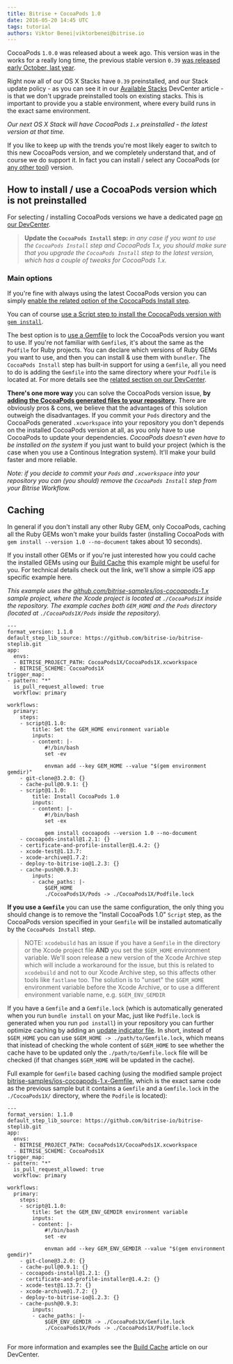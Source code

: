 ```yaml
---
title: Bitrise + CocoaPods 1.0
date: 2016-05-20 14:45 UTC
tags: tutorial
authors: Viktor Benei|viktorbenei@bitrise.io
---
```


CocoaPods `1.0.0` was released about a week ago. This version was in the works for a really
long time, the previous stable version `0.39` [was released early October, last year](https://rubygems.org/gems/cocoapods/versions).

Right now all of our OS X Stacks have `0.39` preinstalled, and our Stack update policy -
as you can see it in our [Available Stacks](http://devcenter.bitrise.io/docs/available-stacks#section-stack-status-types)
DevCenter article - is that we don't upgrade preinstalled tools on existing stacks.
This is important to provide you a stable environment, where every build runs
in the exact same environment.

*Our next OS X Stack will have CocoaPods `1.x` preinstalled - the latest version
at that time.*

If you like to keep up with the trends you're most likely eager to switch to
this new CocoaPods version, and we completely understand that, and of course we
do support it. In fact you can install / select any CocoaPods (or [any other tool](http://devcenter.bitrise.io/docs/install-and-use-custom-tools)) version.


## How to install / use a CocoaPods version which is not preinstalled

For selecting / installing CocoaPods versions we have a dedicated page [on our DevCenter](http://devcenter.bitrise.io/docs/cocoapods-how-to).

> **Update the `CocoaPods Install` step:** *in any case if you want to use
> the `CocoaPods Install` step and CocoaPods 1.x, you should make sure that you upgrade
> the `CocoaPods Install` step to the
> latest version, which has a couple of tweaks for CocoaPods 1.x.*

### Main options

If you're fine with always using the latest CocoaPods version you can
simply [enable the related option of the CococaPods Install step](http://devcenter.bitrise.io/docs/cocoapods-how-to#section-upgrade-to-the-latest-release-version).

You can of course [use a Script step to install the CococaPods version with `gem install`](http://devcenter.bitrise.io/docs/cocoapods-how-to#section--quick-and-dirty-).

The best option is to [use a Gemfile](http://devcenter.bitrise.io/docs/cocoapods-how-to#section-using-a-gemfile-) to lock
the CocoaPods version you want to use. If you're not familiar with `Gemfile`s, it's about the same
as the `Podfile` for Ruby projects. You can declare which versions of Ruby GEMs you want to use,
and then you can install & use them with `bundler`. The `CocoaPods Install` step has built-in
support for using a `Gemfile`, all you need to do is adding the `Gemfile` into the same
directory where your `Podfile` is located at. For more details see the
[related section on our DevCenter](http://devcenter.bitrise.io/docs/cocoapods-how-to#section-using-a-gemfile-).

**There's one more way** you can solve the CocoaPods version issue, **by [adding the CocoaPods generated files
to your repository](http://devcenter.bitrise.io/docs/should-i-commit-my-dependencies-into-my-repository)**.
There are obviously pros & cons, we believe that the advantages of this solution outweigh the disadvantages.
If you commit your `Pods` directory and the CocoaPods generated `.xcworkspace` into your repository
you don't depends on the installed CocoaPods version at all, as you only have to use CocoaPods
to update your dependencies. *CocoaPods doesn't even have to be installed on the system* if you just want to
build your project (which is the case when you use a Continous Integration system).
It'll make your build faster and more reliable.

*Note: if you decide to commit your `Pods` and `.xcworkspace` into your repository
you can (you should) remove the `CocoaPods Install` step from
your Bitrise Workflow.*


## Caching

In general if you don't install any other Ruby GEM, only CocoaPods, caching all the Ruby GEMs
won't make your builds faster (installing CocoaPods with `gem install --version 1.0 --no-document`
takes about 10 seconds).

If you install other GEMs or if you're just interested how you could cache
the installed GEMs using our [Build Cache](http://devcenter.bitrise.io/docs/using-the-build-cache#section-caching-all-installed-ruby-gems)
this example might be useful for you.
For technical details check out the link, we'll show a simple iOS app specific
example here.

*This example uses the [github.com/bitrise-samples/ios-cocoapods-1.x](https://github.com/bitrise-samples/ios-cocoapods-1.x)
sample project, where the Xcode project is located at `./CocoaPods1X` inside the repository.
The example caches both `GEM_HOME` and the `Pods` directory (located at `./CocoaPods1X/Pods`
inside the repository).*

<pre><code>---
format_version: 1.1.0
default_step_lib_source: https://github.com/bitrise-io/bitrise-steplib.git
app:
  envs:
  - BITRISE_PROJECT_PATH: CocoaPods1X/CocoaPods1X.xcworkspace
  - BITRISE_SCHEME: CocoaPods1X
trigger_map:
- pattern: "*"
  is_pull_request_allowed: true
  workflow: primary

workflows:
  primary:
    steps:
    - script@1.1.0:
        title: Set the GEM_HOME environment variable
        inputs:
        - content: |-
            #!/bin/bash
            set -ev

            envman add --key GEM_HOME --value "$(gem environment gemdir)"
    - git-clone@3.2.0: {}
    - cache-pull@0.9.1: {}
    - script@1.1.0:
        title: Install CocoaPods 1.0
        inputs:
        - content: |-
            #!/bin/bash
            set -ex

            gem install cocoapods --version 1.0 --no-document
    - cocoapods-install@1.2.1: {}
    - certificate-and-profile-installer@1.4.2: {}
    - xcode-test@1.13.7:
    - xcode-archive@1.7.2:
    - deploy-to-bitrise-io@1.2.3: {}
    - cache-push@0.9.3:
        inputs:
        - cache_paths: |-
            $GEM_HOME
            ./CocoaPods1X/Pods -> ./CocoaPods1X/Podfile.lock
</code></pre>

**If you use a `Gemfile`** you can use the same configuration, the only thing
you should change is to remove the "Install CocoaPods 1.0" `Script` step,
as the CocoaPods version specified in your `Gemfile` will be installed
automatically by the `CocoaPods Install` step.

> NOTE: `xcodebuild` has an issue if you have a `Gemfile` in the directory
> or the Xcode project file **AND** you set the `$GEM_HOME` environment variable.
> We'll soon release a new version of the Xcode Archive step which will include a workaround
> for the issue, but this is related to `xcodebuild` and not to our Xcode Archive step,
> so this affects other tools like `fastlane` too. The solution is to "unset" the
> `$GEM_HOME` environment variable before the Xcode Archive, or to use a different
> environment variable name, e.g. `$GEM_ENV_GEMDIR`

If you have a `Gemfile` and a `Gemfile.lock` (which is automatically generated when
you run `bundle install` on your Mac, just like `Podfile.lock` is generated
when you run `pod install`) in your repository you can further optimize caching
by adding an [update indicator file](https://github.com/bitrise-steplib/steps-cache-push/blob/master/step.yml#L42).
In short, instead of `$GEM_HOME` you can use `$GEM_HOME -> ./path/to/Gemfile.lock`,
which means that inistead of checking the whole content of `$GEM_HOME`
to see whether the cache have to be updated only the `./path/to/Gemfile.lock`
file will be checked (if that changes `$GEM_HOME` will be updated in the cache).

Full example for `Gemfile` based caching (using the modified sample
project [bitrise-samples/ios-cocoapods-1.x-Gemfile](https://github.com/bitrise-samples/ios-cocoapods-1.x-Gemfile),
which is the exact same code as the previous sample but it contains a `Gemfile` and
a `Gemfile.lock` in the `./CocoaPods1X/` directory, where the `Podfile` is located):

<pre><code>---
format_version: 1.1.0
default_step_lib_source: https://github.com/bitrise-io/bitrise-steplib.git
app:
  envs:
  - BITRISE_PROJECT_PATH: CocoaPods1X/CocoaPods1X.xcworkspace
  - BITRISE_SCHEME: CocoaPods1X
trigger_map:
- pattern: "*"
  is_pull_request_allowed: true
  workflow: primary

workflows:
  primary:
    steps:
    - script@1.1.0:
        title: Set the GEM_ENV_GEMDIR environment variable
        inputs:
        - content: |-
            #!/bin/bash
            set -ev

            envman add --key GEM_ENV_GEMDIR --value "$(gem environment gemdir)"
    - git-clone@3.2.0: {}
    - cache-pull@0.9.1: {}
    - cocoapods-install@1.2.1: {}
    - certificate-and-profile-installer@1.4.2: {}
    - xcode-test@1.13.7: {}
    - xcode-archive@1.7.2: {}
    - deploy-to-bitrise-io@1.2.3: {}
    - cache-push@0.9.3:
        inputs:
        - cache_paths: |-
            $GEM_ENV_GEMDIR -> ./CocoaPods1X/Gemfile.lock
            ./CocoaPods1X/Pods -> ./CocoaPods1X/Podfile.lock

</code></pre>

For more information and examples see the
[Build Cache](http://devcenter.bitrise.io/docs/using-the-build-cache#section-caching-all-installed-ruby-gems)
article on our DevCenter.
